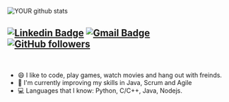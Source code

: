 ![YOUR github stats](https://github-readme-stats.vercel.app/api?username=cs4242) 
<br/>

[![Linkedin Badge](https://img.shields.io/badge/-Joey_Mizrahi-blue?style=flat-square&logo=Linkedin&logoColor=white&link=https://www.linkedin.com/in/joey-mizrahi/)](https://www.linkedin.com/in/joey-mizrahi/)
[![Gmail Badge](https://img.shields.io/badge/-joeymizrahi42@gmail.com-c14438?style=flat-square&logo=Gmail&logoColor=white&link=mailto:joeymizrahi42@gmail.com)](mailto:joeymizrahi42@gmail.com)
[![GitHub followers](https://img.shields.io/github/followers/cs4242?label=Follow&style=social)](https://github.com/cs4242/?tab=follow)
---
<br />

- :smile: I like to code, play games, watch movies and hang out with freinds.
- 🌱 I'm currently improving my skills in Java, Scrum and Agile
- :computer: Languages that I know: Python, C/C++, Java, Nodejs.
<!--
**cs4242/cs4242** is a ✨ _special_ ✨ repository because its `README.md` (this file) appears on your GitHub profile.

Here are some ideas to get you started:

- 🔭 I’m currently working on ...
- 🌱 I’m currently learning ...
- 👯 I’m looking to collaborate on ...
- 🤔 I’m looking for help with ...
- 💬 Ask me about ...
- 📫 How to reach me: ...
- 😄 Pronouns: ...
- ⚡ Fun fact: ...
-->
